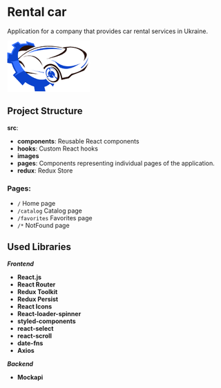 # Rental car

Application for a company that provides car rental services in Ukraine.

![Logo](./public/logo192.png)

## Project Structure

**src**:

- **components**: Reusable React components
- **hooks**: Custom React hooks
- **images**
- **pages**: Components representing individual pages of the application.
- **redux**: Redux Store

### Pages:

- `/` Home page
- `/catalog` Catalog page
- `/favorites` Favorites page
- `/*` NotFound page

## Used Libraries

**_Frontend_**

- **React.js**
- **React Router**
- **Redux Toolkit**
- **Redux Persist**
- **React Icons**
- **React-loader-spinner**
- **styled-components**
- **react-select**
- **react-scroll**
- **date-fns**
- **Axios**

**_Backend_**

- **Mockapi**
